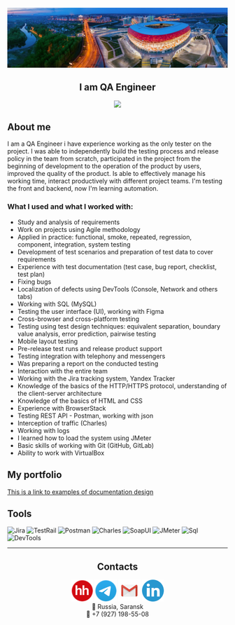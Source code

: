<div id="header" align="center">

![Header](https://github.com/QADyakov/qadyakov/blob/main/assets/qaheader.jpg) 

## I am QA Engineer 
  <img src="https://media.giphy.com/media/hvRJCLFzcasrR4ia7z/giphy.gif" width="30px"/>

<div align="left">

## About me
I am a QA Engineer i have experience working as the only tester on the project. I was able to independently build the testing process and release policy in the team from scratch, participated in the project from the beginning of development to the operation of the product by users, improved the quality of the product. Is able to effectively manage his working time, interact productively with different project teams. I'm testing the front and backend, now I'm learning automation.
### What I used and what I worked with:
* Study and analysis of requirements
* Work on projects using Agile methodology
* Applied in practice: functional, smoke, repeated, regression, component, integration, system testing
* Development of test scenarios and preparation of test data to cover requirements
* Experience with test documentation (test case, bug report, checklist, test plan)
* Fixing bugs
* Localization of defects using DevTools (Console, Network and others tabs)
* Working with SQL (MySQL)
* Testing the user interface (UI), working with Figma
* Cross-browser and cross-platform testing
* Testing using test design techniques: equivalent separation, boundary
value analysis, error prediction, pairwise testing
* Mobile layout testing
* Pre-release test runs and release product support
* Testing integration with telephony and messengers
* Was preparing a report on the conducted testing
* Interaction with the entire team
* Working with the Jira tracking system, Yandex Tracker
* Knowledge of the basics of the HTTP/HTTPS protocol, understanding of the client-server architecture
* Knowledge of the basics of HTML and CSS
* Experience with BrowserStack
* Testing REST API - Postman, working with json
* Interception of traffic (Charles)
* Working with logs
* I learned how to load the system using JMeter
* Basic skills of working with Git (GitHub, GitLab)
* Ability to work with VirtualBox

## My portfolio
<a href = "https://docs.google.com/spreadsheets/d/10ncEhDNA_uinYb3TH_Zz5MSmMxB9l7Ws1s1N02ogOe8/edit?usp=sharing/"> This is a link to examples of documentation design </a>


## Tools
![Jira](https://img.shields.io/badge/-Jira-090909?style=flat-square&logo=jira)
![TestRail](https://img.shields.io/badge/-TestRail-090909?style=flat-square&logo=TestRail)
![Postman](https://img.shields.io/badge/-Postman-090909?style=flat-square&logo=Postman)
![Charles](https://img.shields.io/badge/-Charles-090909?style=flat-square&logo=Charles)
![SoapUI](https://img.shields.io/badge/-SoapUI-090909?style=flat-square&logo=SoapUI)
![JMeter](https://img.shields.io/badge/-JMeter-090909?style=flat-square&logo=JMeter)
![Sql](https://img.shields.io/badge/-SQL-090909?style=flat-square&logo=sql)
![DevTools](https://img.shields.io/badge/-DevTools-090909?style=flat-square&logo=DevTools)

___
<div align="center">

## Contacts
[<img src="https://github.com/QADyakov/qadyakov/blob/main/assets/hh.png?raw=true">](https://saransk.hh.ru/resume/b10ca93dff0912007f0039ed1f666f50786679 "Резюме на headhunter") 
[<img src="https://github.com/QADyakov/qadyakov/blob/main/assets/telegram.png?raw=true">](https://t.me/dyakmer "Ссылка на Telegram") 
[<img src="https://github.com/QADyakov/qadyakov/blob/main/assets/gmail.png?raw=true">](mailto:nickdyakov@gmail.com "Написать на Gmail")  [<img src="https://github.com/QADyakov/qadyakov/blob/main/assets/linkedin.png?raw=true">](https://www.linkedin.com/in/dyakmer "Ссылка на LinkedIn") </br>
:round_pushpin: Russia, Saransk </br>
:iphone: +7 (927) 198-55-08 </br>